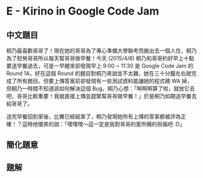 # E - Kirino in Google Code Jam

## 中文題目

桐乃最喜歡哥哥了！現在她的哥哥為了專心準備大學聯考而搬出去一個人住，桐乃為了慰勞哥哥所以每天幫哥哥做早餐！今天 (2015/4/8) 桐乃和哥哥約好早上十點要送早餐過去，可是一早醒來卻發現早上 9:00 ~ 11:30 是 Google Code Jam 的 Round 1A，好在這個 Round 的題目對桐乃來說並不太難，她在三十分鐘左右就完成了所有題目。但要上傳答案前卻發現有一些測試資料能讓她的程式碼 WA 掉，但桐乃一時間不知道該如何解決這個 Bug，桐乃心想：「啊啊啊算了啦，就放它去吧，哥哥比較重要！我就直接上傳並趕緊幫哥哥做早餐！」於是桐乃如期送早餐去給哥哥了。

送完早餐回到家後，比賽已經結束了，桐乃發現她所有上傳的答案都被評為正確！？這時他傻笑的說：「嘿嘿嘿～這一定是我對哥哥的愛所賜的祝福吧 :D」

## 簡化題意

## 題解